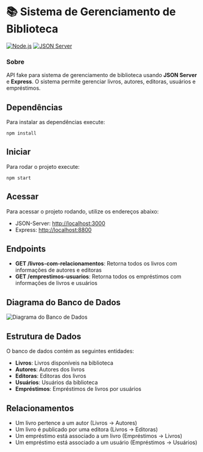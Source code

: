 # 📚 Sistema de Gerenciamento de Biblioteca

[![Node.js](https://img.shields.io/badge/Node.js-18+-green.svg)](https://nodejs.org/)
[![JSON Server](https://img.shields.io/badge/JSON_Server-0.17+-blue.svg)](https://github.com/typicode/json-server)

### Sobre 

API fake para sistema de gerenciamento de biblioteca usando **JSON Server** e **Express**. O sistema permite gerenciar livros, autores, editoras, usuários e empréstimos.

## Dependências 

Para instalar as dependências execute:
```
npm install
```

## Iniciar 

Para rodar o projeto execute:
```
npm start
```

## Acessar 
Para acessar o projeto rodando, utilize os endereços abaixo:

- JSON-Server: [http://localhost:3000](http://localhost:3000)
- Express: [http://localhost:8800](http://localhost:8800)

## Endpoints

- **GET /livros-com-relacionamentos**: Retorna todos os livros com informações de autores e editoras
- **GET /emprestimos-usuarios**: Retorna todos os empréstimos com informações de livros e usuários

## Diagrama do Banco de Dados
![Diagrama do Banco de Dados](https://dbdiagram.io/e/67f988464f7afba1844ce37a/67f9886a4f7afba1844ce5f7)

## Estrutura de Dados

O banco de dados contém as seguintes entidades:

- **Livros**: Livros disponíveis na biblioteca
- **Autores**: Autores dos livros
- **Editoras**: Editoras dos livros
- **Usuários**: Usuários da biblioteca
- **Empréstimos**: Empréstimos de livros por usuários

## Relacionamentos

- Um livro pertence a um autor (Livros -> Autores)
- Um livro é publicado por uma editora (Livros -> Editoras)
- Um empréstimo está associado a um livro (Empréstimos -> Livros)
- Um empréstimo está associado a um usuário (Empréstimos -> Usuários)
